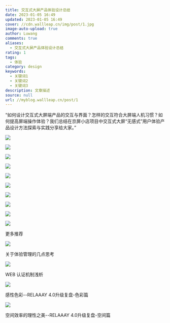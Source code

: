 ```yaml
---
title: 交互式大屏产品体验设计总结
date: 2023-01-05 16:49
updated: 2023-01-05 16:49
cover: //cdn.wallleap.cn/img/post/1.jpg
image-auto-upload: true
author: Luwang
comments: true
aliases:
  - 交互式大屏产品体验设计总结
rating: 1
tags:
  - 体验
category: design
keywords:
  - 关键词1
  - 关键词2
  - 关键词3
description: 文章描述
source: null
url: //myblog.wallleap.cn/post/1
---
```


“如何设计交互式大屏端产品的交互与界面？怎样的交互符合大屏端人机习惯？如何提高屏端操作体验？我们总结在京屏小店项目中交互式大屏“无感式”用户体验产品设计方法探索与实践分享给大家。”

![](https://cdn.wallleap.cn/img/pic/illustrtion/202301051649347.png)

![](https://cdn.wallleap.cn/img/pic/illustrtion/202301051649348.jpeg)

![](https://cdn.wallleap.cn/img/pic/illustrtion/202301051649349.jpeg)

![](https://cdn.wallleap.cn/img/pic/illustrtion/202301051649350.jpeg)

![](https://cdn.wallleap.cn/img/pic/illustrtion/202301051649351.jpeg)

![](https://cdn.wallleap.cn/img/pic/illustrtion/202301051649352.jpeg)

![](https://cdn.wallleap.cn/img/pic/illustrtion/202301051649353.jpeg)

![](https://cdn.wallleap.cn/img/pic/illustrtion/202301051649354.jpeg)

![](https://cdn.wallleap.cn/img/pic/illustrtion/202301051649355.jpeg)

![](https://cdn.wallleap.cn/img/pic/illustrtion/202301051649356.jpeg)

更多推荐

![](https://cdn.wallleap.cn/img/pic/illustrtion/202301051649357.jpeg)

关于体验管理的几点思考

![](https://cdn.wallleap.cn/img/pic/illustrtion/202301051649357.jpeg)

WEB 认证机制浅析

![](https://cdn.wallleap.cn/img/pic/illustrtion/202301051649357.jpeg)

感性色彩--RELAAAY 4.0升级复盘-色彩篇

![](https://cdn.wallleap.cn/img/pic/illustrtion/202301051649357.jpeg)

空间效率的理性之美--RELAAAY 4.0升级复盘-空间篇
